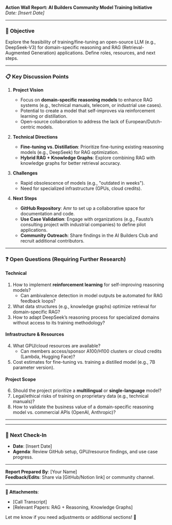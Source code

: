 **Action Wall Report: AI Builders Community Model Training Initiative**  
*Date: [Insert Date]*  

---

### **🎯 Objective**  
Explore the feasibility of training/fine-tuning an open-source LLM (e.g., DeepSeek-V3) for domain-specific reasoning and RAG (Retrieval-Augmented Generation) applications. Define roles, resources, and next steps.  

---

### **📋 Key Discussion Points**  
1. **Project Vision**  
   - Focus on **domain-specific reasoning models** to enhance RAG systems (e.g., technical manuals, telecom, or industrial use cases).  
   - Potential to create a model that self-improves via reinforcement learning or distillation.  
   - Open-source collaboration to address the lack of European/Dutch-centric models.  

2. **Technical Directions**  
   - **Fine-tuning vs. Distillation**: Prioritize fine-tuning existing reasoning models (e.g., DeepSeek) for RAG optimization.  
   - **Hybrid RAG + Knowledge Graphs**: Explore combining RAG with knowledge graphs for better retrieval accuracy.  

3. **Challenges**  
   - Rapid obsolescence of models (e.g., "outdated in weeks").  
   - Need for specialized infrastructure (GPUs, cloud credits).  

4. **Next Steps**  
   - **GitHub Repository**: Amr to set up a collaborative space for documentation and code.  
   - **Use Case Validation**: Engage with organizations (e.g., Fausto’s consulting project with industrial companies) to define pilot applications.  
   - **Community Outreach**: Share findings in the AI Builders Club and recruit additional contributors.  

---

### **❓ Open Questions (Requiring Further Research)**  

#### **Technical**  
1. How to implement **reinforcement learning** for self-improving reasoning models?  
   - Can ambivalence detection in model outputs be automated for RAG feedback loops?  
2. What data structures (e.g., knowledge graphs) optimize retrieval for domain-specific RAG?  
3. How to adapt DeepSeek’s reasoning process for specialized domains without access to its training methodology?  

#### **Infrastructure & Resources**  
4. What GPU/cloud resources are available?  
   - Can members access/sponsor A100/H100 clusters or cloud credits (Lambda, Hugging Face)?  
5. Cost estimates for fine-tuning vs. training a distilled model (e.g., 7B parameter version).  

#### **Project Scope**  
6. Should the project prioritize a **multilingual** or **single-language** model?  
7. Legal/ethical risks of training on proprietary data (e.g., technical manuals)?  
8. How to validate the business value of a domain-specific reasoning model vs. commercial APIs (OpenAI, Anthropic)?  

---

  

---

### **🚀 Next Check-In**  
- **Date**: [Insert Date] 
- **Agenda**: Review GitHub setup, GPU/resource findings, and use case progress.  

---

**Report Prepared By**: [Your Name]  
**Feedback/Edits**: Share via [GitHub/Notion link] or community channel.  

--- 

**🔗 Attachments**:  
- [Call Transcript]  
- [Relevant Papers: RAG + Reasoning, Knowledge Graphs]  

Let me know if you need adjustments or additional sections! 🌟